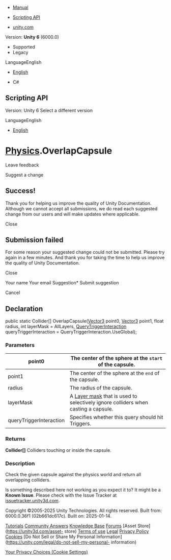 [ ]()

  * [Manual](../Manual/index.html)
  * [Scripting API](../ScriptReference/index.html)

  * [unity.com](https://unity.com/)

Version: **Unity 6** (6000.0)

  * Supported
  * Legacy

LanguageEnglish

  * [English]()

  * C#

[ ](https://docs.unity3d.com)

## Scripting API

Version: Unity 6 Select a different version

LanguageEnglish

  * [English]()

#  [Physics](Physics.html).OverlapCapsule

Leave feedback

Suggest a change

## Success!

Thank you for helping us improve the quality of Unity Documentation. Although
we cannot accept all submissions, we do read each suggested change from our
users and will make updates where applicable.

Close

## Submission failed

For some reason your suggested change could not be submitted. Please <a>try
again</a> in a few minutes. And thank you for taking the time to help us
improve the quality of Unity Documentation.

Close

Your name Your email Suggestion* Submit suggestion

Cancel

[ ]()

## Declaration

public static Collider[] OverlapCapsule([Vector3](Vector3.html) point0,
[Vector3](Vector3.html) point1, float radius, int layerMask = AllLayers,
[QueryTriggerInteraction](QueryTriggerInteraction.html)
queryTriggerInteraction = QueryTriggerInteraction.UseGlobal);

### Parameters

point0 | The center of the sphere at the `start` of the capsule.  
---|---  
point1 | The center of the sphere at the `end` of the capsule.  
radius | The radius of the capsule.  
layerMask | A [Layer mask](../Manual/Layers.html) that is used to selectively ignore colliders when casting a capsule.  
queryTriggerInteraction | Specifies whether this query should hit Triggers.  
  
### Returns

**Collider[]** Colliders touching or inside the capsule.

### Description

Check the given capsule against the physics world and return all overlapping
colliders.

Is something described here not working as you expect it to? It might be a
**Known Issue**. Please check with the Issue Tracker at
[issuetracker.unity3d.com](https://issuetracker.unity3d.com).

Copyright ©2005-2025 Unity Technologies. All rights reserved. Built from:
6000.0.36f1 (02b661dc617c). Built on: 2025-01-14.

[Tutorials](https://unity3d.com/learn) [Community
Answers](https://answers.unity3d.com) [Knowledge
Base](https://support.unity3d.com/hc/en-us)
[Forums](https://forum.unity3d.com) [Asset Store](https://unity3d.com/asset-
store) [Terms of use](https://docs.unity3d.com/Manual/TermsOfUse.html)
[Legal](https://unity.com/legal) [Privacy
Policy](https://unity.com/legal/privacy-policy)
[Cookies](https://unity.com/legal/cookie-policy) [Do Not Sell or Share My
Personal Information](https://unity.com/legal/do-not-sell-my-personal-
information)

[Your Privacy Choices (Cookie Settings)](javascript:void\(0\);)

